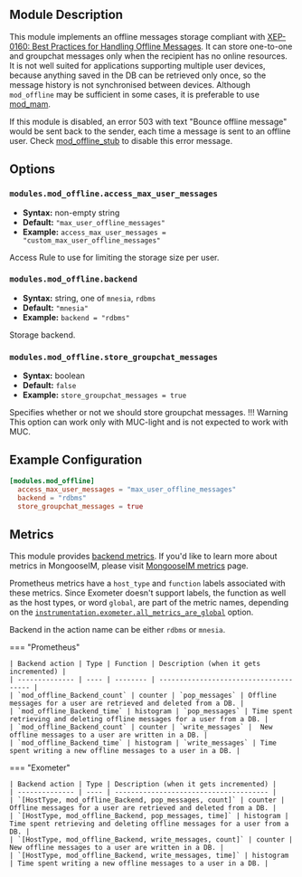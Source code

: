 ## Module Description

This module implements an offline messages storage compliant with [XEP-0160: Best Practices for Handling Offline Messages](http://xmpp.org/extensions/xep-0160.html). 
It can store one-to-one and groupchat messages only when the recipient has no online resources. 
It is not well suited for applications supporting multiple user devices, because anything saved in the DB can be retrieved only once, so the message history is not synchronised between devices. 
Although `mod_offline` may be sufficient in some cases, it is preferable to use [mod_mam](mod_mam.md).

If this module is disabled, an error 503 with text "Bounce offline message"
would be sent back to the sender,
each time a message is sent to an offline user. Check [mod_offline_stub](mod_offline_stub.md)
to disable this error message.

## Options

### `modules.mod_offline.access_max_user_messages`
 * **Syntax:** non-empty string
 * **Default:** `"max_user_offline_messages"`
 * **Example:** `access_max_user_messages = "custom_max_user_offline_messages"`
 
 Access Rule to use for limiting the storage size per user.
 
### `modules.mod_offline.backend`
 * **Syntax:** string, one of `mnesia`, `rdbms`
 * **Default:** `"mnesia"`
 * **Example:** `backend = "rdbms"`

 Storage backend.

### `modules.mod_offline.store_groupchat_messages`
 * **Syntax:** boolean
 * **Default:** `false`
 * **Example:** `store_groupchat_messages = true`

 Specifies whether or not we should store groupchat messages.
!!! Warning
    This option can work only with MUC-light and is not expected to work with MUC.

## Example Configuration

```toml
[modules.mod_offline]
  access_max_user_messages = "max_user_offline_messages"
  backend = "rdbms"
  store_groupchat_messages = true
```

## Metrics

This module provides [backend metrics](../operation-and-maintenance/MongooseIM-metrics.md#backend-metrics).
If you'd like to learn more about metrics in MongooseIM, please visit [MongooseIM metrics](../operation-and-maintenance/MongooseIM-metrics.md) page.

Prometheus metrics have a `host_type` and `function` labels associated with these metrics.
Since Exometer doesn't support labels, the function as well as the host types, or word `global`, are part of the metric names, depending on the [`instrumentation.exometer.all_metrics_are_global`](../configuration/instrumentation.md#instrumentationexometerall_metrics_are_global) option.

Backend in the action name can be either `rdbms` or `mnesia`.

=== "Prometheus"

    | Backend action | Type | Function | Description (when it gets incremented) |
    | -------------- | ---- | -------- | -------------------------------------- |
    | `mod_offline_Backend_count` | counter | `pop_messages` | Offline messages for a user are retrieved and deleted from a DB. |
    | `mod_offline_Backend_time` | histogram | `pop_messages` | Time spent retrieving and deleting offline messages for a user from a DB. |
    | `mod_offline_Backend_count` | counter | `write_messages` |  New offline messages to a user are written in a DB. |
    | `mod_offline_Backend_time` | histogram | `write_messages` | Time spent writing a new offline messages to a user in a DB. |

=== "Exometer"

    | Backend action | Type | Description (when it gets incremented) |
    | -------------- | ---- | -------------------------------------- |
    | `[HostType, mod_offline_Backend, pop_messages, count]` | counter | Offline messages for a user are retrieved and deleted from a DB. |
    | `[HostType, mod_offline_Backend, pop_messages, time]` | histogram | Time spent retrieving and deleting offline messages for a user from a DB. |
    | `[HostType, mod_offline_Backend, write_messages, count]` | counter |  New offline messages to a user are written in a DB. |
    | `[HostType, mod_offline_Backend, write_messages, time]` | histogram | Time spent writing a new offline messages to a user in a DB. |
